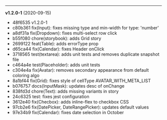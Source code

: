 
-------------------
 **v1.2.0-1**  (2020-09-15) 

* 48f6535 v1.2.0-1
* c80b361 fix(Input): fixes missing type and min-width for type: 'number'
* a8df31a fix(Dropdown): fixes multi-select row click
* b55f080 chore(storybook): adds Grid story
* 2699122 feat(Table): adds errorType prop
* d65ca44 fix(Calendar): fixes Header onClick
* 3718565 test(textarea): adds unit tests and removes duplicate snapshot file
* c464a4e test(Placeholder): adds unit tests
* c304e4a fix(Avatar): removes secondary appearance from default coloring algo
* 8a1bf44 fix(Grid): fixes style of cellType AVATAR_WITH_META_LIST
* b076757 docs(InputMask): updates desc of onChange
* 838fd3d chore(Text): adds missing variants in story
* 24c6325 test: fixes jest configuration
* 3612e40 fix(Checbox): adds inline-flex to checkbox CSS
* 97cb2e6 fix(DatePicker, DateRangePicker): updates default values
* 97e34b9 fix(Calendar): fixes date selection in October
